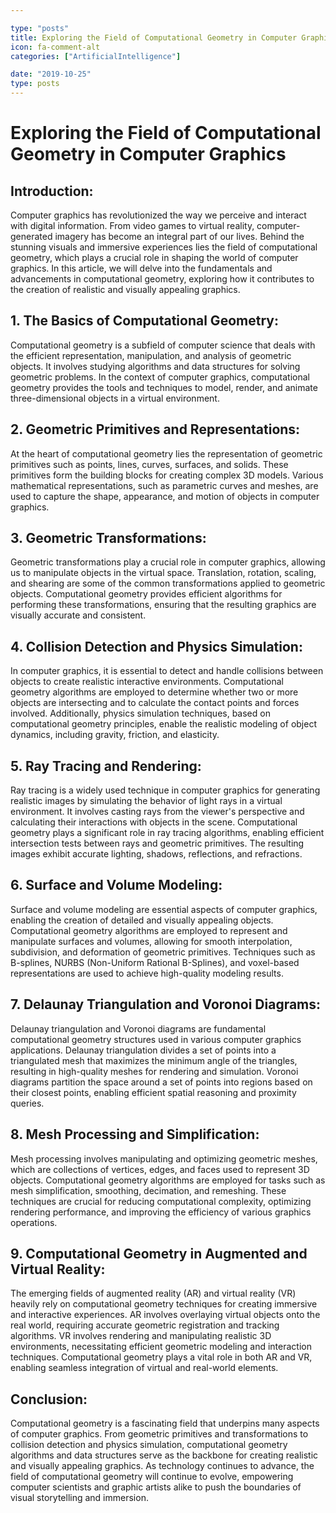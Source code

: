 ```yaml
---

type: "posts"
title: Exploring the Field of Computational Geometry in Computer Graphics
icon: fa-comment-alt
categories: ["ArtificialIntelligence"]

date: "2019-10-25"
type: posts
---
```





# Exploring the Field of Computational Geometry in Computer Graphics

## Introduction:
Computer graphics has revolutionized the way we perceive and interact with digital information. From video games to virtual reality, computer-generated imagery has become an integral part of our lives. Behind the stunning visuals and immersive experiences lies the field of computational geometry, which plays a crucial role in shaping the world of computer graphics. In this article, we will delve into the fundamentals and advancements in computational geometry, exploring how it contributes to the creation of realistic and visually appealing graphics.

## 1. The Basics of Computational Geometry:
Computational geometry is a subfield of computer science that deals with the efficient representation, manipulation, and analysis of geometric objects. It involves studying algorithms and data structures for solving geometric problems. In the context of computer graphics, computational geometry provides the tools and techniques to model, render, and animate three-dimensional objects in a virtual environment.

## 2. Geometric Primitives and Representations:
At the heart of computational geometry lies the representation of geometric primitives such as points, lines, curves, surfaces, and solids. These primitives form the building blocks for creating complex 3D models. Various mathematical representations, such as parametric curves and meshes, are used to capture the shape, appearance, and motion of objects in computer graphics.

## 3. Geometric Transformations:
Geometric transformations play a crucial role in computer graphics, allowing us to manipulate objects in the virtual space. Translation, rotation, scaling, and shearing are some of the common transformations applied to geometric objects. Computational geometry provides efficient algorithms for performing these transformations, ensuring that the resulting graphics are visually accurate and consistent.

## 4. Collision Detection and Physics Simulation:
In computer graphics, it is essential to detect and handle collisions between objects to create realistic interactive environments. Computational geometry algorithms are employed to determine whether two or more objects are intersecting and to calculate the contact points and forces involved. Additionally, physics simulation techniques, based on computational geometry principles, enable the realistic modeling of object dynamics, including gravity, friction, and elasticity.

## 5. Ray Tracing and Rendering:
Ray tracing is a widely used technique in computer graphics for generating realistic images by simulating the behavior of light rays in a virtual environment. It involves casting rays from the viewer's perspective and calculating their interactions with objects in the scene. Computational geometry plays a significant role in ray tracing algorithms, enabling efficient intersection tests between rays and geometric primitives. The resulting images exhibit accurate lighting, shadows, reflections, and refractions.

## 6. Surface and Volume Modeling:
Surface and volume modeling are essential aspects of computer graphics, enabling the creation of detailed and visually appealing objects. Computational geometry algorithms are employed to represent and manipulate surfaces and volumes, allowing for smooth interpolation, subdivision, and deformation of geometric primitives. Techniques such as B-splines, NURBS (Non-Uniform Rational B-Splines), and voxel-based representations are used to achieve high-quality modeling results.

## 7. Delaunay Triangulation and Voronoi Diagrams:
Delaunay triangulation and Voronoi diagrams are fundamental computational geometry structures used in various computer graphics applications. Delaunay triangulation divides a set of points into a triangulated mesh that maximizes the minimum angle of the triangles, resulting in high-quality meshes for rendering and simulation. Voronoi diagrams partition the space around a set of points into regions based on their closest points, enabling efficient spatial reasoning and proximity queries.

## 8. Mesh Processing and Simplification:
Mesh processing involves manipulating and optimizing geometric meshes, which are collections of vertices, edges, and faces used to represent 3D objects. Computational geometry algorithms are employed for tasks such as mesh simplification, smoothing, decimation, and remeshing. These techniques are crucial for reducing computational complexity, optimizing rendering performance, and improving the efficiency of various graphics operations.

## 9. Computational Geometry in Augmented and Virtual Reality:
The emerging fields of augmented reality (AR) and virtual reality (VR) heavily rely on computational geometry techniques for creating immersive and interactive experiences. AR involves overlaying virtual objects onto the real world, requiring accurate geometric registration and tracking algorithms. VR involves rendering and manipulating realistic 3D environments, necessitating efficient geometric modeling and interaction techniques. Computational geometry plays a vital role in both AR and VR, enabling seamless integration of virtual and real-world elements.

## Conclusion:
Computational geometry is a fascinating field that underpins many aspects of computer graphics. From geometric primitives and transformations to collision detection and physics simulation, computational geometry algorithms and data structures serve as the backbone for creating realistic and visually appealing graphics. As technology continues to advance, the field of computational geometry will continue to evolve, empowering computer scientists and graphic artists alike to push the boundaries of visual storytelling and immersion.